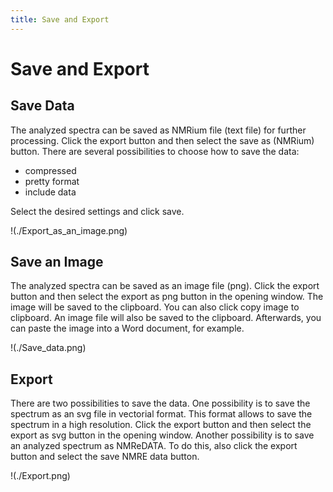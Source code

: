 ```yaml
---
title: Save and Export
---
```


# Save and Export

## Save Data

The analyzed spectra can be saved as NMRium file (text file) for further processing. Click the export button and then select the save as (NMRium) button. There are several possibilities to choose how to save the data:

- compressed
- pretty format
- include data

Select the desired settings and click save.

!(./Export_as_an_image.png)

## Save an Image

The analyzed spectra can be saved as an image file (png). Click the export button and then select the export as png button in the opening window. The image will be saved to the clipboard. You can also click copy image to clipboard. An image file will also be saved to the clipboard. Afterwards, you can paste the image into a Word document, for example.

!(./Save_data.png)

## Export

There are two possibilities to save the data. One possibility is to save the spectrum as an svg file in vectorial format. This format allows to save the spectrum in a high resolution. Click the export button and then select the export as svg button in the opening window.
Another possibility is to save an analyzed spectrum as NMReDATA. To do this, also click the export button and select the save NMRE data button.

!(./Export.png)
